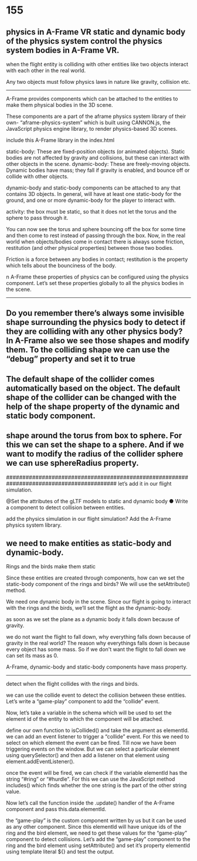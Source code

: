 # 155

physics in A-Frame VR
static and dynamic body of the physics system
control the physics system bodies in A-Frame VR.
---------------------------------------------

when the flight entity is colliding with other entities like two objects interact with each other in the real world.

Any two objects must follow physics laws in nature like gravity, collision etc.

---------------------------------------------
A-Frame provides components which can be attached to the entities to make them physical bodies in the 3D scene.

These components are a part of the aframe physics system library of their own- “aframe-physics-system” which is built using CANNON.js,
the JavaScript physics engine library, to render physics-based 3D scenes.

include this A-Frame library in the index.html

static-body: These are fixed-position objects (or animated objects). Static bodies are not affected by gravity and collisions, but these can interact with other objects in the scene.
dynamic-body: These are freely-moving objects. Dynamic bodies have mass; they fall if gravity is enabled, and bounce off or collide with other objects.


dynamic-body and static-body components can be attached to any <a-entity> that contains 3D objects.
In general, <a-scene> will have at least one static-body for the ground, and one or more dynamic-body for the player to interact with.
  
  
  activity:
  the box must be static, so that it does not let the torus and the sphere to pass through it.
  
 You can now see the torus and sphere bouncing off the box for some time and then come to rest instead of passing through the box.
Now, in the real world when objects/bodies come in contact there is always some friction, restitution (and other physical properties) between those two bodies.
  
  
  Friction is a force between any bodies in contact;
  restitution is the property which tells about the bounciness of the body.
  
  n A-Frame these properties of physics can be configured using the physics component.
Let’s set these properties globally to all the physics bodies in the scene.
  
  
  
  -------------------
  Do you remember there’s always some invisible shape surrounding the physics body to detect if they are colliding with any other physics body?
In A-Frame also we see those shapes and modify them.
To the colliding shape we can use the “debug” property and set it to true
  --------------------
  
  The default shape of the collider comes automatically based on the object.
The default shape of the collider can be changed with the help of the shape property of the dynamic and static body component.
  ----------------------
  shape around the torus from box to sphere.
For this we can set the shape to a sphere.
And if we want to modify the radius of the collider sphere we can use sphereRadius property.
-------------------------------
  ##########################################################################################
let’s add it in our flight simulation.

@Set the attributes of the gLTF models to static and dynamic body
● Write a component to detect collision between entities.
  
  
  add the physics simulation in our flight simulation?
  Add the A-Frame physics system library.
  
  we need to make entities as static-body and dynamic-body.
--------------------
  Rings and the birds make them static
  
  Since these entities are created through components, how can we set the static-body component of the rings and birds?
  We will use the setAttribute() method.
  
  We need one dynamic body in the scene.
Since our flight is going to interact with the rings and the birds, we’ll set the flight as the dynamic-body.
  
  as soon as we set the plane as a dynamic body it falls down because of gravity.
  
  we do not want the flight to fall down, 
why everything falls down because of gravity in the real world?
The reason why everythings falls down is because every object has some mass.
So if we don't want the flight to fall down we can set its mass as 0.
  
  A-Frame, dynamic-body and static-body components have mass property.
  
  --------------------------------------------------------
  
  
  
  detect when the flight collides with the rings and birds.
  
  
  we can use the collide event to detect the collision between these entities.
Let’s write a “game-play” component to add the “collide” event.
  
  Now, let’s take a variable in the schema which will be used to set the element id of the entity to which the component will be attached.
  
  define our own function to isCollided() and take the argument as elementId.
  we can add an event listener to trigger a “collide” event.
For this we need to select on which element the event can be fired.
Till now we have been triggering events on the window.
But we can select a particular element using querySelector() and then add a listener on that element using element.addEventListener().
  
  once the event will be fired, we can check if the variable elementId has the string “#ring” or “#hurdle”.
For this we can use the JavaScript method includes() which finds whether the one string is the part of the other string value.
  
  Now let’s call the function inside the .update() handler of the A-Frame component and pass this.data.elementId.
  
  the “game-play” is the custom component written by us but it can be used as any other component.
Since this elementId will have unique ids of the ring and the bird element, we need to get these values for the “game-play” component to detect collisions.
Let’s add the “game-play” component to the ring and the bird element using setAttribute() and set it’s property elementId using template literal ${} and test the output.
  
